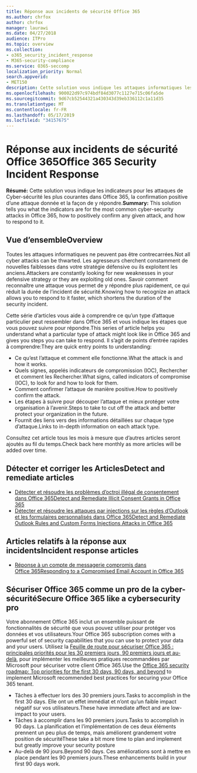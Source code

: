 ```yaml
---
title: Réponse aux incidents de sécurité Office 365
ms.author: chrfox
author: chrfox
manager: laurawi
ms.date: 04/27/2018
audience: ITPro
ms.topic: overview
ms.collection:
- o365_security_incident_response
- M365-security-compliance
ms.service: O365-seccomp
localization_priority: Normal
search.appverid:
- MET150
description: Cette solution vous indique les attaques informatiques les plus courantes pouvant ressembler à Office 365 et comment y répondre.
ms.openlocfilehash: 900022d97c974bdf84d3077c1127e715c06fa5de
ms.sourcegitcommit: 9d67cb52544321a430343d39eb336112c1a11d35
ms.translationtype: MT
ms.contentlocale: fr-FR
ms.lasthandoff: 05/17/2019
ms.locfileid: "34157675"
---
```

# <a name="office-365-security-incident-response"></a><span data-ttu-id="5ff69-103">Réponse aux incidents de sécurité Office 365</span><span class="sxs-lookup"><span data-stu-id="5ff69-103">Office 365 Security Incident Response</span></span>

 <span data-ttu-id="5ff69-104">**Résumé:** Cette solution vous indique les indicateurs pour les attaques de Cyber-sécurité les plus courantes dans Office 365, la confirmation positive d’une attaque donnée et la façon de y répondre.</span><span class="sxs-lookup"><span data-stu-id="5ff69-104">**Summary:** This solution tells you what the indicators are for the most common cyber-security attacks in Office 365, how to positively confirm any given attack, and how to respond to it.</span></span>
  
## <a name="overview"></a><span data-ttu-id="5ff69-105">Vue d’ensemble</span><span class="sxs-lookup"><span data-stu-id="5ff69-105">Overview</span></span>
<span data-ttu-id="5ff69-106">Toutes les attaques informatiques ne peuvent pas être contrecarrées.</span><span class="sxs-lookup"><span data-stu-id="5ff69-106">Not all cyber attacks can be thwarted.</span></span> <span data-ttu-id="5ff69-107">Les agresseurs cherchent constamment de nouvelles faiblesses dans votre stratégie défensive ou ils exploitent les anciens.</span><span class="sxs-lookup"><span data-stu-id="5ff69-107">Attackers are constantly looking for new weaknesses in your defensive strategy or they are exploiting old ones.</span></span> <span data-ttu-id="5ff69-108">Savoir comment reconnaître une attaque vous permet de y répondre plus rapidement, ce qui réduit la durée de l’incident de sécurité.</span><span class="sxs-lookup"><span data-stu-id="5ff69-108">Knowing how to recognize an attack allows you to respond to it faster, which shortens the duration of the security incident.</span></span>

<span data-ttu-id="5ff69-109">Cette série d’articles vous aide à comprendre ce qu’un type d’attaque particulier peut ressembler dans Office 365 et vous indique les étapes que vous pouvez suivre pour répondre.</span><span class="sxs-lookup"><span data-stu-id="5ff69-109">This series of article helps you understand what a particular type of attack might look like in Office 365 and gives you steps you can take to respond.</span></span> <span data-ttu-id="5ff69-110">Il s’agit de points d’entrée rapides à comprendre:</span><span class="sxs-lookup"><span data-stu-id="5ff69-110">They are quick entry points to understanding:</span></span>
 
- <span data-ttu-id="5ff69-111">Ce qu’est l’attaque et comment elle fonctionne.</span><span class="sxs-lookup"><span data-stu-id="5ff69-111">What the attack is and how it works.</span></span>
- <span data-ttu-id="5ff69-112">Quels signes, appelés indicateurs de compromission (IOC), Rechercher et comment les Rechercher.</span><span class="sxs-lookup"><span data-stu-id="5ff69-112">What signs, called indicators of compromise (IOC), to look for and how to look for them.</span></span>
- <span data-ttu-id="5ff69-113">Comment confirmer l’attaque de manière positive.</span><span class="sxs-lookup"><span data-stu-id="5ff69-113">How to positively confirm the attack.</span></span>
- <span data-ttu-id="5ff69-114">Les étapes à suivre pour découper l’attaque et mieux protéger votre organisation à l’avenir.</span><span class="sxs-lookup"><span data-stu-id="5ff69-114">Steps to take to cut off the attack and better protect your organization in the future.</span></span>
- <span data-ttu-id="5ff69-115">Fournit des liens vers des informations détaillées sur chaque type d’attaque.</span><span class="sxs-lookup"><span data-stu-id="5ff69-115">Links to in-depth information on each attack type.</span></span>

<span data-ttu-id="5ff69-116">Consultez cet article tous les mois à mesure que d’autres articles seront ajoutés au fil du temps.</span><span class="sxs-lookup"><span data-stu-id="5ff69-116">Check back here monthly as more articles will be added over time.</span></span>

## <a name="detect-and-remediate-articles"></a><span data-ttu-id="5ff69-117">Détecter et corriger les Articles</span><span class="sxs-lookup"><span data-stu-id="5ff69-117">Detect and remediate articles</span></span>

- [<span data-ttu-id="5ff69-118">Détecter et résoudre les problèmes d’octroi illégal de consentement dans Office 365</span><span class="sxs-lookup"><span data-stu-id="5ff69-118">Detect and Remediate Illicit Consent Grants in Office 365</span></span>](detect-and-remediate-illicit-consent-grants.md)
- [<span data-ttu-id="5ff69-119">Détecter et résoudre les attaques par injections sur les règles d’Outlook et les formulaires personnalisés dans Office 365</span><span class="sxs-lookup"><span data-stu-id="5ff69-119">Detect and Remediate Outlook Rules and Custom Forms Injections Attacks in Office 365</span></span>](detect-and-remediate-outlook-rules-forms-attack.md)
 
## <a name="incident-response-articles"></a><span data-ttu-id="5ff69-120">Articles relatifs à la réponse aux incidents</span><span class="sxs-lookup"><span data-stu-id="5ff69-120">Incident response articles</span></span>

- [<span data-ttu-id="5ff69-121">Réponse à un compte de messagerie compromis dans Office 365</span><span class="sxs-lookup"><span data-stu-id="5ff69-121">Responding to a Compromised Email Account in Office 365</span></span>](responding-to-a-compromised-email-account.md)

## <a name="secure-office-365-like-a-cybersecurity-pro"></a><span data-ttu-id="5ff69-122">Sécuriser Office 365 comme un pro de la cyber-sécurité</span><span class="sxs-lookup"><span data-stu-id="5ff69-122">Secure Office 365 like a cybersecurity pro</span></span>
<span data-ttu-id="5ff69-123">Votre abonnement Office 365 inclut un ensemble puissant de fonctionnalités de sécurité que vous pouvez utiliser pour protéger vos données et vos utilisateurs.</span><span class="sxs-lookup"><span data-stu-id="5ff69-123">Your Office 365 subscription comes with a powerful set of security capabilities that you can use to protect your data and your users.</span></span>  <span data-ttu-id="5ff69-124">Utilisez la [Feuille de route pour sécuriser Office 365 : principales priorités pour les 30 premiers jours, 90 premiers jours et au-delà](https://support.office.com/article/Office-365-security-roadmap-Top-priorities-for-the-first-30-days-90-days-and-beyond-28c86a1c-e4dd-4aad-a2a6-c768a21cb352), pour implémenter les meilleures pratiques recommandées par Microsoft pour sécuriser votre client Office 365.</span><span class="sxs-lookup"><span data-stu-id="5ff69-124">Use the [Office 365 security roadmap: Top priorities for the first 30 days, 90 days, and beyond](https://support.office.com/article/Office-365-security-roadmap-Top-priorities-for-the-first-30-days-90-days-and-beyond-28c86a1c-e4dd-4aad-a2a6-c768a21cb352) to implement Microsoft recommended best practices for securing your Office 365 tenant.</span></span>
- <span data-ttu-id="5ff69-125">Tâches à effectuer lors des 30 premiers jours.</span><span class="sxs-lookup"><span data-stu-id="5ff69-125">Tasks to accomplish in the first 30 days.</span></span>  <span data-ttu-id="5ff69-126">Elle ont un effet immédiat et n’ont qu’un faible impact négatif sur vos utilisateurs.</span><span class="sxs-lookup"><span data-stu-id="5ff69-126">These have immediate affect and are low-impact to your users.</span></span>
- <span data-ttu-id="5ff69-127">Tâches à accomplir dans les 90 premiers jours.</span><span class="sxs-lookup"><span data-stu-id="5ff69-127">Tasks to accomplish in 90 days.</span></span> <span data-ttu-id="5ff69-128">La planification et l’implémentation de ces deux éléments prennent un peu plus de temps, mais améliorent grandement votre position de sécurité</span><span class="sxs-lookup"><span data-stu-id="5ff69-128">These take a bit more time to plan and implement but greatly improve your security posture</span></span>
- <span data-ttu-id="5ff69-129">Au-delà de 90 jours.</span><span class="sxs-lookup"><span data-stu-id="5ff69-129">Beyond 90 days.</span></span> <span data-ttu-id="5ff69-130">Ces améliorations sont à mettre en place pendant les 90 premiers jours.</span><span class="sxs-lookup"><span data-stu-id="5ff69-130">These enhancements build in your first 90 days work.</span></span>






